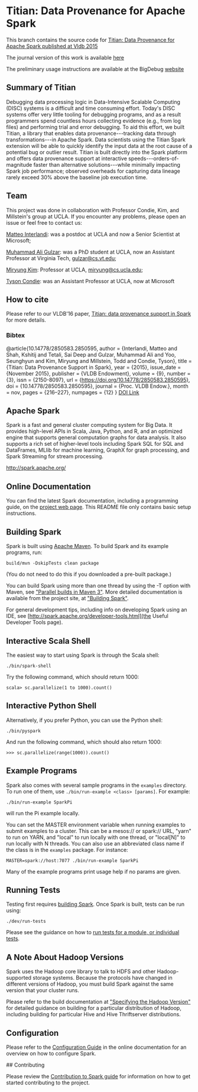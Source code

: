 # Titian: Data Provenance for Apache Spark

This branch contains the source code for [Titian: Data Provenance for Apache Spark published at Vldb 2015](https://github.com/maligulzar/bigdebug/blob/titian-2.1/vldb2016-p301-interlandi.pdf)

The journal version of this work is available [here](https://link.springer.com/article/10.1007/s00778-017-0474-5)

The preliminary usage instructions are available at the BigDebug [website](https://sites.google.com/site/sparkbigdebug/)

## Summary of Titian 
Debugging data processing logic in Data-Intensive Scalable Computing (DISC) systems
is a difficult and time consuming effort. Today's DISC systems offer very little tooling
for debugging programs, and as a result programmers spend countless hours collecting
evidence (e.g., from log files) and performing trial and error debugging. To aid this
effort, we built Titian, a library that enables data provenance---tracking data through
transformations---in Apache Spark. Data scientists using the Titian Spark extension
will be able to quickly identify the input data at the root cause of a potential bug
or outlier result. Titian is built directly into the Spark platform and offers data
provenance support at interactive speeds---orders-of-magnitude faster than alternative
solutions---while minimally impacting Spark job performance; observed overheads for
capturing data lineage rarely exceed 30% above the baseline job execution time.

## Team 

This project was done in collaboration with Professor Condie, Kim, and Millstein's group at UCLA. If you encounter any problems, please open an issue or feel free to contact us:

[Matteo Interlandi](https://interesaaat.github.io): was a postdoc at UCLA and now a Senior Scientist at Microsoft; 

[Muhammad Ali Gulzar](https://people.cs.vt.edu/~gulzar/): was a PhD student at UCLA, now an Assistant Professor at Virginia Tech, gulzar@cs.vt.edu;

[Miryung Kim](http://web.cs.ucla.edu/~miryung/): Professor at UCLA, miryung@cs.ucla.edu;

[Tyson Condie](https://samueli.ucla.edu/people/tyson-condie/): was an Assistant Professor at UCLA, now at Microsoft 

## How to cite 
Please refer to our VLDB'16 paper, [Titian: data provenance support in Spark
](http://web.cs.ucla.edu/~miryung/Publications/vldb2016-p301-interlandi.pdf) for more details. 
### Bibtex  
@article{10.14778/2850583.2850595,
author = {Interlandi, Matteo and Shah, Kshitij and Tetali, Sai Deep and Gulzar, Muhammad Ali and Yoo, Seunghyun and Kim, Miryung and Millstein, Todd and Condie, Tyson},
title = {Titian: Data Provenance Support in Spark},
year = {2015},
issue_date = {November 2015},
publisher = {VLDB Endowment},
volume = {9},
number = {3},
issn = {2150-8097},
url = {https://doi.org/10.14778/2850583.2850595},
doi = {10.14778/2850583.2850595},
journal = {Proc. VLDB Endow.},
month = nov,
pages = {216–227},
numpages = {12}
}
[DOI Link](https://doi.org/10.14778/2850583.2850595)

## Apache Spark

Spark is a fast and general cluster computing system for Big Data. It provides
high-level APIs in Scala, Java, Python, and R, and an optimized engine that
supports general computation graphs for data analysis. It also supports a
rich set of higher-level tools including Spark SQL for SQL and DataFrames,
MLlib for machine learning, GraphX for graph processing,
and Spark Streaming for stream processing.

<http://spark.apache.org/>


## Online Documentation

You can find the latest Spark documentation, including a programming
guide, on the [project web page](http://spark.apache.org/documentation.html).
This README file only contains basic setup instructions.

## Building Spark

Spark is built using [Apache Maven](http://maven.apache.org/).
To build Spark and its example programs, run:

    build/mvn -DskipTests clean package

(You do not need to do this if you downloaded a pre-built package.)

You can build Spark using more than one thread by using the -T option with Maven, see ["Parallel builds in Maven 3"](https://cwiki.apache.org/confluence/display/MAVEN/Parallel+builds+in+Maven+3).
More detailed documentation is available from the project site, at
["Building Spark"](http://spark.apache.org/docs/latest/building-spark.html).

For general development tips, including info on developing Spark using an IDE, see 
[http://spark.apache.org/developer-tools.html](the Useful Developer Tools page).

## Interactive Scala Shell

The easiest way to start using Spark is through the Scala shell:

    ./bin/spark-shell

Try the following command, which should return 1000:

    scala> sc.parallelize(1 to 1000).count()

## Interactive Python Shell

Alternatively, if you prefer Python, you can use the Python shell:

    ./bin/pyspark

And run the following command, which should also return 1000:

    >>> sc.parallelize(range(1000)).count()

## Example Programs

Spark also comes with several sample programs in the `examples` directory.
To run one of them, use `./bin/run-example <class> [params]`. For example:

    ./bin/run-example SparkPi

will run the Pi example locally.

You can set the MASTER environment variable when running examples to submit
examples to a cluster. This can be a mesos:// or spark:// URL,
"yarn" to run on YARN, and "local" to run
locally with one thread, or "local[N]" to run locally with N threads. You
can also use an abbreviated class name if the class is in the `examples`
package. For instance:

    MASTER=spark://host:7077 ./bin/run-example SparkPi

Many of the example programs print usage help if no params are given.

## Running Tests

Testing first requires [building Spark](#building-spark). Once Spark is built, tests
can be run using:

    ./dev/run-tests

Please see the guidance on how to
[run tests for a module, or individual tests](http://spark.apache.org/developer-tools.html#individual-tests).

## A Note About Hadoop Versions

Spark uses the Hadoop core library to talk to HDFS and other Hadoop-supported
storage systems. Because the protocols have changed in different versions of
Hadoop, you must build Spark against the same version that your cluster runs.

Please refer to the build documentation at
["Specifying the Hadoop Version"](http://spark.apache.org/docs/latest/building-spark.html#specifying-the-hadoop-version)
for detailed guidance on building for a particular distribution of Hadoop, including
building for particular Hive and Hive Thriftserver distributions.

## Configuration

Please refer to the [Configuration Guide](http://spark.apache.org/docs/latest/configuration.html)
in the online documentation for an overview on how to configure Spark.

## Contributing

Please review the [Contribution to Spark guide](http://spark.apache.org/contributing.html)
for information on how to get started contributing to the project.
